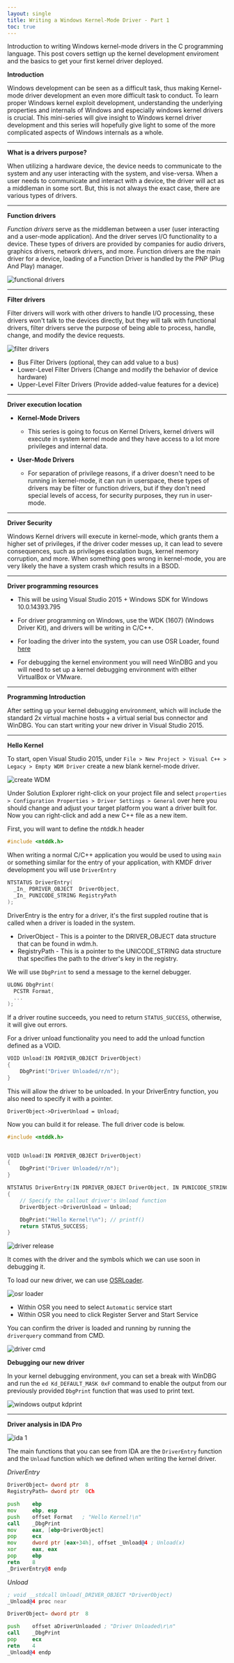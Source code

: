 ```yaml
---
layout: single
title: Writing a Windows Kernel-Mode Driver - Part 1
toc: true
---
```


Introduction to writing Windows kernel-mode drivers in the C programming language. This post covers settign up the kernel development enviroment and the basics to get your first kernel driver deployed.

**Introduction**

Windows development can be seen as a difficult task, thus making Kernel-mode driver development an even more difficult task to conduct. To learn proper Windows kernel exploit development, understanding the underlying properties and internals of Windows and especially windows kernel drivers is crucial. This mini-series will give insight to Windows kernel driver development and this series will hopefully give light to some of the more complicated aspects of Windows internals as a whole.

----

**What is a drivers purpose?**

When utilizing a hardware device, the device needs to communicate to the system and any user interacting with the system, and vise-versa. When a user needs to communicate and interact with a device, the driver will act as a middleman in some sort. But, this is not always the exact case, there are various types of drivers. 

----

**Function drivers**

*Function drivers* serve as the middleman between a user (user interacting and a user-mode application). And the driver serves I/O functionality to a device. These types of drivers are provided by companies for audio drivers, graphics drivers, network drivers, and more. Function drivers are the main driver for a device, loading of a Function Driver is handled by the PNP (Plug And Play) manager. 

![functional drivers](https://raw.githubusercontent.com/FULLSHADE/FULLSHADE.github.io/master/static/img/_posts/driverdev/driver1.png)

----

**Filter drivers**

Filter drivers will work with other drivers to handle I/O processing, these drivers won't talk to the devices directly, but they will talk with functional drivers, filter drivers serve the purpose of being able to process, handle, change, and modify the device requests. 

![filter drivers](https://raw.githubusercontent.com/FULLSHADE/FULLSHADE.github.io/master/static/img/_posts/driverdev/driver2.png)

  - Bus Filter Drivers (optional, they can add value to a bus)
  - Lower-Level Filter Drivers (Change and modify the behavior of device hardware)
  - Upper-Level Filter Drivers (Provide added-value features for a device)

----

**Driver execution location**

- **Kernel-Mode Drivers**
  * This series is going to focus on Kernel Drivers, kernel drivers will execute in system kernel mode and they have access to a lot more privileges and internal data.
  
- **User-Mode Drivers**
  * For separation of privilege reasons, if a driver doesn't need to be running in kernel-mode, it can run in userspace, these types of drivers may be filter or function drivers, but if they don't need special levels of access, for security purposes, they run in user-mode.

----

**Driver Security**

Windows Kernel drivers will execute in kernel-mode, which grants them a higher set of privileges, if the driver coder messes up, it can lead to severe consequences, such as privileges escalation bugs, kernel memory corruption, and more. When something goes wrong in kernel-mode, you are very likely the have a system crash which results in a BSOD.

----

**Driver programming resources**


- This will be using Visual Studio 2015 + Windows SDK for Windows 10.0.14393.795

- For driver programming on Windows, use the WDK (1607) (Windows Driver Kit), and drivers will be writing in C/C++.

- For loading the driver into the system, you can use OSR Loader, found [here](https://www.osronline.com/article.cfm%5Earticle=157.htm)

- For debugging the kernel environment you will need WinDBG and you will need to set up a kernel debugging environment with either VirtualBox or VMware.

----

**Programming Introduction**

After setting up your kernel debugging environment, which will include the standard 2x virtual machine hosts + a virtual serial bus connector and WinDBG. You can start writing your new driver in Visual Studio 2015.

----

**Hello Kernel**

To start, open Visual Studio 2015, under `File > New Project > Visual C++ > Legacy > Empty WDM Driver` create a new blank kernel-mode driver.

![create WDM](https://raw.githubusercontent.com/FULLSHADE/FULLSHADE.github.io/master/static/img/_posts/driverdev/driver5.png)

Under Solution Explorer right-click on your project file and select `properties > Configuration Properties > Driver Settings > General` over here you should change and adjust your target platform you want a driver built for. Now you can right-click and add a new C++ file as a new item.

First, you will want to define the ntddk.h header

```c
#include <ntddk.h>
```

When writing a normal C/C++ application you would be used to using `main` or something similar for the entry of your application, with KMDF driver development you will use `DriverEntry`

```c
NTSTATUS DriverEntry(
  _In_ PDRIVER_OBJECT  DriverObject,
  _In_ PUNICODE_STRING RegistryPath
);
```

DriverEntry is the entry for a driver, it's the first suppled routine that is called when a driver is loaded in the system.

- DriverObject - This is a pointer to the DRIVER_OBJECT data structure that can be found in wdm.h.
- RegistryPath - This is a pointer to the UNICODE_STRING data structure that specifies the path to the driver's key in the registry.

We will use `DbgPrint` to send a message to the kernel debugger.

```c
ULONG DbgPrint(
  PCSTR Format,
  ...   
);
```
If a driver routine succeeds, you need to return `STATUS_SUCCESS`, otherwise, it will give out errors.

For a driver unload functionality you need to add the unload function defined as a VOID.

```c
VOID Unload(IN PDRIVER_OBJECT DriverObject)
{
    DbgPrint("Driver Unloaded/r/n");
}
```

This will allow the driver to be unloaded. In your DriverEntry function, you also need to specify it with a pointer. 

`DriverObject->DriverUnload = Unload;`

Now you can build it for release. The full driver code is below.

```c
#include <ntddk.h>


VOID Unload(IN PDRIVER_OBJECT DriverObject)
{
    DbgPrint("Driver Unloaded/r/n");
}

NTSTATUS DriverEntry(IN PDRIVER_OBJECT DriverObject, IN PUNICODE_STRING RegistryPath)
{
    // Specify the callout driver's Unload function
    DriverObject->DriverUnload = Unload;

    DbgPrint("Hello Kernel!\n"); // printf()
    return STATUS_SUCCESS;
}
```

![driver release](https://raw.githubusercontent.com/FULLSHADE/FULLSHADE.github.io/master/static/img/_posts/driverdev/driver4.png)

It comes with the driver and the symbols which we can use soon in debugging it.

To load our new driver, we can use [OSRLoader](https://www.osronline.com/article.cfm%5Earticle=157.htm).

![osr loader](https://raw.githubusercontent.com/FULLSHADE/FULLSHADE.github.io/master/static/img/_posts/driverdev/driver6.png)

- Within OSR you need to select `Automatic` service start
- Within OSR you need to click Register Server and Start Service

You can confirm the driver is loaded and running by running the `driverquery` command from CMD.

![driver cmd](https://raw.githubusercontent.com/FULLSHADE/FULLSHADE.github.io/master/static/img/_posts/driverdev/driver7.png)


**Debugging our new driver**

In your kernel debugging environment, you can set a break with WinDBG and run the `ed Kd_DEFAULT_MASK 0xF` command to enable the output from our previously provided `DbgPrint` function that was used to print text.

![windows output kdprint](https://raw.githubusercontent.com/FULLSHADE/FULLSHADE.github.io/master/static/img/_posts/driverdev/driver8.png)

----

**Driver analysis in IDA Pro**

![ida 1](https://raw.githubusercontent.com/FULLSHADE/FULLSHADE.github.io/master/static/img/_posts/driverdev/ida2.png)

The main functions that you can see from IDA are the `DriverEntry` function and the `Unload` function which we defined when writing the kernel driver.

*DriverEntry*

```asm
DriverObject= dword ptr  8
RegistryPath= dword ptr  0Ch

push    ebp
mov     ebp, esp
push    offset Format   ; "Hello Kernel!\n"
call    _DbgPrint
mov     eax, [ebp+DriverObject]
pop     ecx
mov     dword ptr [eax+34h], offset _Unload@4 ; Unload(x)
xor     eax, eax
pop     ebp
retn    8
_DriverEntry@8 endp
```

*Unload*


```asm
; void __stdcall Unload(_DRIVER_OBJECT *DriverObject)
_Unload@4 proc near

DriverObject= dword ptr  8

push    offset aDriverUnloaded ; "Driver Unloaded\r\n"
call    _DbgPrint
pop     ecx
retn    4
_Unload@4 endp
```
